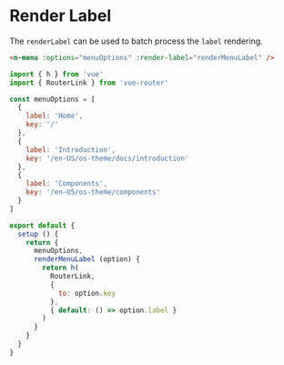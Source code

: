 # Render Label

The `renderLabel` can be used to batch process the `label` rendering.

```html
<n-menu :options="menuOptions" :render-label="renderMenuLabel" />
```

```js
import { h } from 'vue'
import { RouterLink } from 'vue-router'

const menuOptions = [
  {
    label: 'Home',
    key: '/'
  },
  {
    label: 'Introduction',
    key: '/en-US/os-theme/docs/introduction'
  },
  {
    label: 'Components',
    key: '/en-US/os-theme/components'
  }
]

export default {
  setup () {
    return {
      menuOptions,
      renderMenuLabel (option) {
        return h(
          RouterLink,
          {
            to: option.key
          },
          { default: () => option.label }
        )
      }
    }
  }
}
```
